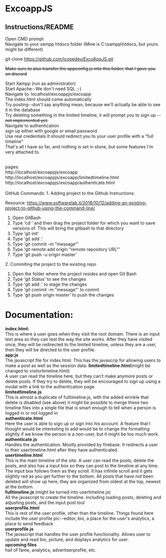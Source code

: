 # ExcoappJS

## Instructions/README

Open CMD prompt<br>
Navigate to your xampp htdocs folder (Mine is C:\xampp\htdocs, but yours might be different)<br>

git clone https://github.com/jcopedev/ExcoAppJS.git

~~Make sure to also transfer the appconfig.js into this folder, that I gave you on discord~~

Start Xampp (run as administrator) <br>
Start Apache--We don't need SQL ;-) <br>
Navigate to: localhost/excoappjs/excoapp<br>
The index.html should come automatically <br>
Try posting--don't say anything mean, because we'll actually be able to see it in the database <br>
Try deleting something in the limited timeline, it will prompt you to sign up --~~not implemented yet.~~<br>
Navigate to authentication<br>
sign up either with google or email password.<br> 
Use real credentials It should redirect you to your user profile with a "full timeline" <br>
That's all I have so far, and nothing is set in stone, but some features I'm very attached to.<br>

<br>
pages: <br>
http://localhost/excoappjs/excoapp <br>
http://localhost/excoappjs/excoapp/limitedtimeline.html <br>
http://localhost/excoappjs/excoapp/authenticate.html<br>
<br>
<span>
GitHub Commands:
1. Adding project to the Github Instructions:

  Resource: https://www.softwarelab.it/2018/10/12/adding-an-existing-project-to-github-using-the-command-line/

  1. Open GitBash
  2. Type 'cd ' and then drag the project folder for which you want to save versions of. This will bring the gitbash to that directory
  3. Type 'git init'
  4. Type 'git add .'
  5. Type 'git commit -m "message"'
  6. Type 'git remote add origin "remote repository URL"'
  7. Type 'git push -u origin master'
</span>

<span>
2. Commiting the project to the existing repo

  1. Open the folder where the project resides and open Git Bash
  2. Type 'git Status' to see the changes
  3. Type 'git add .' to stage the changes
  4. Type 'git commit -m "message"' to commt
  5. Type 'git push origin master' to push the changes
  </span>
  
  # Documentation:<br>
**index.html:**<br> 
This is where a user goes when they visit the root domain. There is an input text area so they can test the way the site works. After they have visited once, they will be redirected to the limited timeline, unless they are a user, then they will be directed to the user profile.<br>
**app:js**<br>
The javascript file for index.html. This has the javascrip for allowing users to make a post as well as the session data.
**limitedtimeline.html**(might be changed to visitortimeline.html)<br>
A user can read the timeline here, but they can't make anymore posts or delete posts. If they try to delete, they will be encouraged to sign up using a modal with a link to the authentication page.<br>
**limitedtimeline.js**<br>
This is almost a duplicate of fulltimeline.js, with the added wrinkle that delete is disabled (see above) it might be possible to merge these two timeline files into a single file that is smart enough to tell when a person is logged in or not logged in<br>
**authenticate.html**<br>
Here the user is able to sign up or sign into his account. A feature that I thought would be interesting to add would be to change the formatting slightly if we know the person is a non-user, but it might be too much work.<br>
**authenticate.js**<br>
Handles the authentication. Mostly provided by firebase. It redirects a user to their usertimeline.html after they have authenticated.<br>
**usertimeline.html**<br>
This is the main timeline of the site. A user can read the posts, delete the posts, and also has a input box so they can post to the timeline at any time. The input box follows them as they scroll. It has infinite scroll and it gets slightly red as you get further to the bottom. All posts that have not been deleted will show up here, they are organized from oldest at the top, newest at the bottom.<br>
**fulltimeline.js** (might be turned into usertimeline.js)<br>
All the javascript to create the timeline. Including loading posts, deleting and adjusting posts, and the input post tool<br>
**userprofile.html**<br>
This is rest of the user profile, other than the timeline. Things found here include the user profile pic--editor, bio, a place for the user's analytics, a place to send feedback<br>
**userprofile.js**<br>
The javascript that handles the user profile functionality. Allows user to update and read bio, picture, and displays analytics for user.<br>
**upcoming files**<br>
hall of fame, analytics, advertiserprofile, etc.<br>
